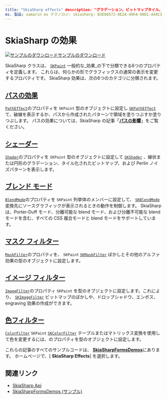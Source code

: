 ```yaml
---
title: "SkiaSharp effects" description: "グラデーション、ビットマップタイル、blend モード、ぼかしなどの効果を使用してグラフィックスの通常の表示を変更する方法について説明します。"
ms. 製品: xamarin ms テクノロジ: skiasharp: B3E06572-8E2A-49FA-90D1-444C394CD516 author: davidbritch dabritch: ms. date: 08/22/2018 no loc: [ Xamarin.Forms ,] を指定します。 Xamarin.Essentials
---
```


# <a name="skiasharp-effects"></a>SkiaSharp の効果

[![サンプルのダウンロード](~/media/shared/download.png)サンプルのダウンロード](https://docs.microsoft.com/samples/xamarin/xamarin-forms-samples/skiasharpforms-demos)

SkiaSharp クラスは、 [`SKPaint`](xref:SkiaSharp.SKPaint) 一般的な_効果_の下で分類できる6つのプロパティを定義します。 これらは、何らかの形でグラフィックスの通常の表示を変更するプロパティです。 SkiaSharp 効果は、次の6つのカテゴリに分類されます。

## <a name="path-effects"></a>[パスの効果](../curves/effects.md)

[`PathEffect`](xref:SkiaSharp.SKPaint.PathEffect)のプロパティを `SKPaint` 型のオブジェクトに設定し [`SKPathEffect`](xref:SkiaSharp.SKPathEffect) て、破線を表示するか、パスから作成されたパターンで領域を塗りつぶすか塗りつぶします。 パスの効果については、SkiaSharp の記事「[**パスの影響**](../curves/effects.md)」をご覧ください。

## <a name="shaders"></a>[シェーダー](shaders/index.md)

[`Shader`](xref:SkiaSharp.SKPaint.Shader)のプロパティを `SKPaint` 型のオブジェクトに設定して [`SKShader`](xref:SkiaSharp.SKShader) 、線状または円形のグラデーション、タイル化されたビットマップ、および Perlin ノイズパターンを表示します。

## <a name="blend-modes"></a>[ブレンド モード](blend-modes/index.md)

[`BlendMode`](xref:SkiaSharp.SKPaint.BlendMode)のプロパティを `SKPaint` 列挙体のメンバーに設定して、 [`SKBlendMode`](xref:SkiaSharp.SKBlendMode) 変換先にソースグラフィックが表示されるときの動作を制御します。 SkiaSharp は、Porter-Duff モード、分離可能な blend モード、および分離不可能な blend モードを含む、すべての CSS 複合モードと blend モードをサポートしています。

## <a name="mask-filters"></a>[マスク フィルター](mask-filters.md)

[`MaskFilter`](xref:SkiaSharp.SKPaint.MaskFilter)のプロパティを、 `SKPaint` [`SKMaskFilter`](xref:SkiaSharp.SKMaskFilter) ぼかしとその他のアルファ効果の型のオブジェクトに設定します。

## <a name="image-filters"></a>[イメージ フィルター](image-filters.md)

[`ImageFilter`](xref:SkiaSharp.SKPaint.ImageFilter)のプロパティ `SKPaint` を型のオブジェクトに設定します。これにより、 [`SKImageFilter`](xref:SkiaSharp.SKImageFilter) ビットマップのぼかしや、ドロップシャドウ、エンボス、engraving 効果の作成ができます。

## <a name="color-filters"></a>[色フィルター](color-filters.md)

[`ColorFilter`](xref:SkiaSharp.SKPaint.ColorFilter) `SKPaint` [`SKColorFilter`](xref:SkiaSharp.SKColorFilter) テーブルまたはマトリックス変換を使用して色を変更するには、のプロパティを型のオブジェクトに設定します。

これらの記事のすべてのサンプルコードは、 [**SkiaSharpFormsDemos**](https://docs.microsoft.com/samples/xamarin/xamarin-forms-samples/skiasharpforms-demos)にあります。 ホームページで、[ **SkiaSharp Effects**] を選択します。

## <a name="related-links"></a>関連リンク

- [SkiaSharp Api](https://docs.microsoft.com/dotnet/api/skiasharp)
- [SkiaSharpFormsDemos (サンプル)](https://docs.microsoft.com/samples/xamarin/xamarin-forms-samples/skiasharpforms-demos)

